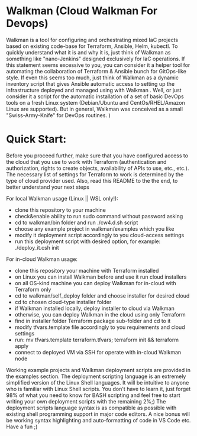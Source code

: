 # Walkman (Cloud Walkman For Devops)

Walkman is a tool for configuring and orchestrating mixed IaC projects
based on existing code-base for Terraform, Ansible, Helm, kubectl. To quickly 
understand what it is and why it is, just think of Walkman as something 
like "nano-Jenkins" designed exclusively for IaC operations. If this statement
seems excessive to you, you can consider it a helper tool for automating the
collaboration of Terraform & Ansible bunch for GitOps-like style. If even this 
seems too much, just think of Walkman as a dynamic inventory script that 
gives Ansible automatic access to setting up the infrastructure deployed 
and managed using with Walkman . Well, or just consider it a script for the 
automatic installation of a set of basic DevOps tools on a fresh Linux system 
(Debian/Ubuntu and CentOs/RHEL/Amazon Linux are supported). But in general, 
Walkman was conceived as a small "Swiss-Army-Knife" for DevOps routines. )

# Quick Start:
Before you proceed further, make sure that you have configured access to the cloud 
that you use to work with Terraform (authentication and authorization, rights to 
create objects, availability of APIs to use, etc., etc.). The necessary list of 
settings for Terraform to work is determined by the type of cloud provider used.
Also, read this README to the the end, to better understand your next steps

For local Walkman usage (Linux || WSL only!):
- clone this repository to your machine
- check&enable ability to run sudo command without password asking
- cd to walkman/bin folder and run ./cw4.d.sh script
- choose any example project in  walkman/examples which you like
 - modify it deployment script accordingly to you cloud-access settings
 - run this deployment script with desired option, for example: 
   ./deploy_it.csh init

For in-cloud Walkman usage:
- clone this repository your machine with Terraform installed
-  on Linux you can install Walkman before and use it run cloud installers
- on all OS-kind machine you can deploy Walkman for in-cloud with Terraform only
- cd to walkman/self_deploy folder and choose installer for desired cloud
- cd to chosen cloud-type installer folder
- if Walkman installed locally, deploy installer to cloud via Walkman 
- otherwise, you can deploy Walkman in the cloud using only Terraform 
- find in installer folder Terraform package sub-folder and cd to it
- modify tfvars.template file accordingly to you requirements and cloud settings
- run: mv tfvars.template terraform.tfvars; terraform init && terraform apply
- connect to deployed VM via SSH for operate with in-cloud Walkman node

Working example projects and Walkman deployment scripts are provided in the 
examples section. The deployment scripting language is an extremely 
simplified version of the Linux Shell languages. It will be intuitive to 
anyone who is familiar with Linux Shell scripts. You don't have to learn it, 
just forget 98% of what you need to know for BASH scripting and feel free 
to start writing your own deployment scripts with the remaining 2%;) The 
deployment scripts language syntax is as compatible as possible with existing 
shell programming support in major code editors. A nice bonus will be working 
syntax highlighting and auto-formatting of code in VS Code etc. Have a fun ;)



